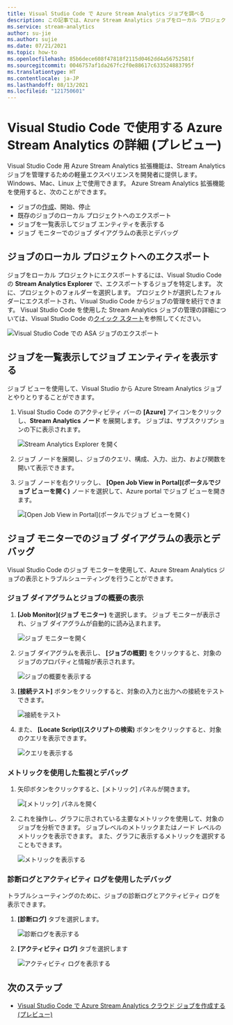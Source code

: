 ```yaml
---
title: Visual Studio Code で Azure Stream Analytics ジョブを調べる
description: この記事では、Azure Stream Analytics ジョブをローカル プロジェクトにエクスポートする方法、ジョブを一覧表示する方法、ジョブ エンティティを表示する方法について説明します。
ms.service: stream-analytics
author: su-jie
ms.author: sujie
ms.date: 07/21/2021
ms.topic: how-to
ms.openlocfilehash: 85b6dece608f47818f2115d0462dd4a56752581f
ms.sourcegitcommit: 0046757af1da267fc2f0e88617c633524883795f
ms.translationtype: HT
ms.contentlocale: ja-JP
ms.lasthandoff: 08/13/2021
ms.locfileid: "121750601"
---
```

# <a name="explore-azure-stream-analytics-with-visual-studio-code-preview"></a>Visual Studio Code で使用する Azure Stream Analytics の詳細 (プレビュー)

Visual Studio Code 用 Azure Stream Analytics 拡張機能は、Stream Analytics ジョブを管理するための軽量エクスペリエンスを開発者に提供します。 Windows、Mac、Linux 上で使用できます。 Azure Stream Analytics 拡張機能を使用すると、次のことができます。

- ジョブの[作成](quick-create-visual-studio-code.md)、開始、停止
- 既存のジョブのローカル プロジェクトへのエクスポート
- ジョブを一覧表示してジョブ エンティティを表示する
- ジョブ モニターでのジョブ ダイアグラムの表示とデバッグ

## <a name="export-a-job-to-a-local-project"></a>ジョブのローカル プロジェクトへのエクスポート

ジョブをローカル プロジェクトにエクスポートするには、Visual Studio Code の **Stream Analytics Explorer** で、エクスポートするジョブを特定します。 次に、プロジェクトのフォルダーを選択します。 プロジェクトが選択したフォルダーにエクスポートされ、Visual Studio Code からジョブの管理を続行できます。 Visual Studio Code を使用した Stream Analytics ジョブの管理の詳細については、Visual Studio Code の[クイック スタート](quick-create-visual-studio-code.md)を参照してください。

![Visual Studio Code での ASA ジョブのエクスポート](./media/vscode-explore-jobs/export-job.png)

## <a name="list-job-and-view-job-entities"></a>ジョブを一覧表示してジョブ エンティティを表示する

ジョブ ビューを使用して、Visual Studio から Azure Stream Analytics ジョブとやりとりすることができます。


1. Visual Studio Code のアクティビティ バーの **[Azure]** アイコンをクリックし、**Stream Analytics ノード** を展開します。 ジョブは、サブスクリプションの下に表示されます。

   ![Stream Analytics Explorer を開く](./media/vscode-explore-jobs/open-explorer.png)

2. ジョブ ノードを展開し、ジョブのクエリ、構成、入力、出力、および関数を開いて表示できます。 

3. ジョブ ノードを右クリックし、 **[Open Job View in Portal]\(ポータルでジョブ ビューを開く\)** ノードを選択して、Azure portal でジョブ ビューを開きます。

   ![[Open Job View in Portal]\(ポータルでジョブ ビューを開く\)](./media/vscode-explore-jobs/open-job-view.png)

## <a name="view-job-diagram-and-debug-in-job-monitor"></a>ジョブ モニターでのジョブ ダイアグラムの表示とデバッグ

Visual Studio Code のジョブ モニターを使用して、Azure Stream Analytics ジョブの表示とトラブルシューティングを行うことができます。

### <a name="view-job-diagram-and-job-summary"></a>ジョブ ダイアグラムとジョブの概要の表示
1. **[Job Monitor]\(ジョブ モニター\)** を選択します。 ジョブ モニターが表示され、ジョブ ダイアグラムが自動的に読み込まれます。
   
   ![ジョブ モニターを開く](./media/vscode-explore-jobs/open-job-monitor.png)

2.  ジョブ ダイアグラムを表示し、 **[ジョブの概要]** をクリックすると、対象のジョブのプロパティと情報が表示されます。 

      ![ジョブの概要を表示する](./media/vscode-explore-jobs/view-jobs-summary.png)

3.  **[接続テスト]** ボタンをクリックすると、対象の入力と出力への接続をテストできます。

      ![接続をテスト](./media/vscode-explore-jobs/test-connection.png)

4.  また、 **[Locate Script]\(スクリプトの検索\)** ボタンをクリックすると、対象のクエリを表示できます。
   
      ![クエリを表示する](./media/vscode-explore-jobs/view-query.png)

### <a name="monitor-and-debug-with-metrics"></a>メトリックを使用した監視とデバッグ

1.  矢印ボタンをクリックすると、[メトリック] パネルが開きます。

      ![[メトリック] パネルを開く](./media/vscode-explore-jobs/open-metrics-panel.png)

2.  これを操作し、グラフに示されている主要なメトリックを使用して、対象のジョブを分析できます。 ジョブレベルのメトリックまたはノード レベルのメトリックを表示できます。 また、グラフに表示するメトリックを選択することもできます。

      ![メトリックを表示する](./media/vscode-explore-jobs/view-metrics.png)

### <a name="debug-with-diagnostic-logs-and-activity-logs"></a>診断ログとアクティビティ ログを使用したデバッグ

トラブルシューティングのために、ジョブの診断ログとアクティビティ ログを表示できます。

1. **[診断ログ]** タブを選択します。

   ![診断ログを表示する](./media/vscode-explore-jobs/view-diagnostic-log.png)

2. **[アクティビティ ログ]** タブを選択します 

   ![アクティビティ ログを表示する](./media/vscode-explore-jobs/view-activity-logs.png)

## <a name="next-steps"></a>次のステップ

* [Visual Studio Code で Azure Stream Analytics クラウド ジョブを作成する (プレビュー)](quick-create-visual-studio-code.md)
